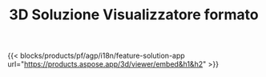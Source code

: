 ﻿---
title: 3D Soluzione Visualizzatore formato 
weight: 7730
url: /it/viewer
limit: 
description: Visualizzazione di 3D file da qualsiasi dispositivo
---
{{< blocks/products/pf/agp/i18n/feature-solution-app url="https://products.aspose.app/3d/viewer/embed&h1&h2" >}} 

